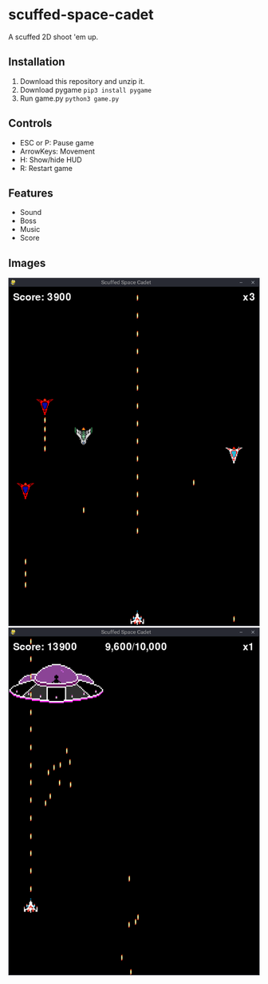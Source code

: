 # scuffed-space-cadet
A scuffed 2D shoot 'em up.

## Installation
1. Download this repository and unzip it.
2. Download pygame `pip3 install pygame`
3. Run game.py `python3 game.py`

## Controls
- ESC or P: Pause game
- ArrowKeys: Movement
- H: Show/hide HUD
- R: Restart game

## Features
- Sound
- Boss
- Music
- Score

## Images
![Enemies](/assets/images/github/ssc-1.png)
![Boss](/assets/images/github/ssc-2.png)
